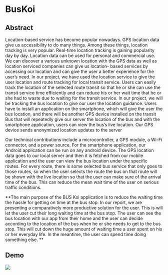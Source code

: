 # BusKoi 

## Abstract 
Location-based service has become popular nowadays. GPS location data give us accessibility to do many things. Among these things, location tracking is very popular. Real-time location tracking is gaining popularity day by day. Location data can be used for personal and commercial use. We can discover a various unknown location with the GPS data as well as location serviced companies can give us location- based services by accessing our location and can give the user a better experience for the user’s need. In our project, we have used the location service to give the user location and route tracking for local transit service. Users can easily track the location of the selected route transit so that he or she can use the transit service time efficiently and can reduce his or her wait time that he or she had to waste due to waiting for the transit service. In our project, we will be tracking the bus location to give our user the location guidance. 
Users have to install an application on the smartphone, which will give the user the bus location, and there will be another GPS device installed on the transit Bus that will repeatedly give our server the location of the bus and with the smartphone application, users can view the bus’s live location. Our GPS device sends anonymized location updates to the server

Our technical contributions include a microcontroller, a GPS module, a Wi-Fi connector, and a power source. For the smartphone application, our Android application can be run on any android device. The GPS location data goes to our local server and then it is fetched from our mobile application and the user can view the bus location under the specific routes. For every route, there is some selected bus service that only goes to those routes, so when the user selects the route the bus on that route will be shown with the live location so that the user can make sure of the arrival time of the bus. This can reduce the mean wait time of the user on serious traffic conditions. 


**The main purpose of the BUS Koi application is to reduce the waiting time the hassle for getting on time at the bus stop. In our report, we are presenting a comparatively more productive solution for the user. This is will let the user cut their long waiting time at the bus stop. The user can see the bus location with our app from their home and the user can decide according to the location of the bus when he or she needs to get to the bus stop. This will cut down the huge amount of waiting time a user spent on his or her everyday life. In the meantime, the user can spend time doing something else. **

## Demo 
![](https://github.com/mfsiat/BusKoi/blob/master/assets/sample.gif)
